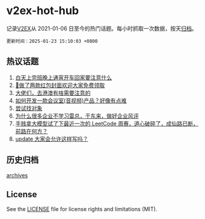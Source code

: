 # v2ex-hot-hub

 记录[V2EX](https://www.v2ex.com/)从 2021-01-06 日至今的热门话题。每小时抓取一次数据，按天[归档](archives)。

`更新时间：2025-01-23 15:10:03 +0800`

## 热议话题

1. [白天上完班晚上通宵开车回家要注意什么](https://www.v2ex.com/t/1107239)
1. [🧧做了两款红包封面欢迎大家免费领取](https://www.v2ex.com/t/1107271)
1. [大佬们，去港澳有啥需要注意的](https://www.v2ex.com/t/1107241)
1. [如何开发一款会议室(音视频)产品？好像有点难](https://www.v2ex.com/t/1107182)
1. [尝试找对象](https://www.v2ex.com/t/1107094)
1. [为什么很多企业不学习雷总，于东来，做好企业风评](https://www.v2ex.com/t/1107265)
1. [手贱拿大模型试了下最近一次的 LeetCode 周赛，道心破碎了，成仙路已断，前路在何方？](https://www.v2ex.com/t/1107195)
1. [update 大家会允许这样写吗？](https://www.v2ex.com/t/1107192)

## 历史归档

[archives](archives)

## License

See the [LICENSE](LICENSE) file for license rights and limitations (MIT).
